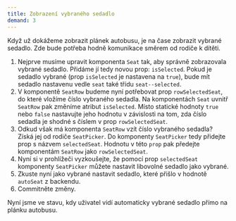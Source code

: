 ```yaml
---
title: Zobrazení vybraného sedadlo
demand: 3
---
```


Když už dokážeme zobrazit plánek autobusu, je na čase zobrazit vybrané sedadlo. Zde bude potřeba hodně komunikace směrem od rodiče k dítěti.

1. Nejprve musíme upravit komponenta `Seat` tak, aby správně zobrazovala vybrané sedadlo. Přidáme jí tedy novou prop: `isSelected`. Pokud je sedadlo vybrané (prop `isSelected` je nastavena na `true`), bude mít sedadlo nastavenu vedle `seat` také třídu `seat--selected`.
1. V komponentě `SeatRow` budeme nyní potřebovat prop `rowSelectedSeat`, do které vložíme číslo vybraného sedadla. Na komponentách `Seat` uvnitř `SeatRow` pak změníme atribut `isSelected`. Místo statické hodnoty `true` nebo `false` nastavujte jeho hodnotu v závislosti na tom, zda číslo sedadla je shodné s číslem v prop `rowSelectedSeat`.
1. Odkud však má komponenta `SeatRow` vzít číslo vybraného sedadla? Získá jej od rodiče `SeatPicker`. Do komponenty `SeatPicker` tedy přidejte prop s názvem `selectedSeat`. Hodnotu v této `prop` pak předejte komponentám `SeatRow` jako `rowSelectedSeat`.
1. Nyní si v prohlížeči vyzkoušejte, že pomocí prop `selectedSeat` komponenty `SeatPicker` můžete nastavit libovolné sedadlo jako vybrané.
1. Zkuste nyní jako vybrané nastavit sedadlo, které přišlo v hodnotě `autoSeat` z backendu.
1. Commitněte změny.

Nyní jsme ve stavu, kdy uživatel vidí automaticky vybrané sedadlo přímo na plánku autobusu.
